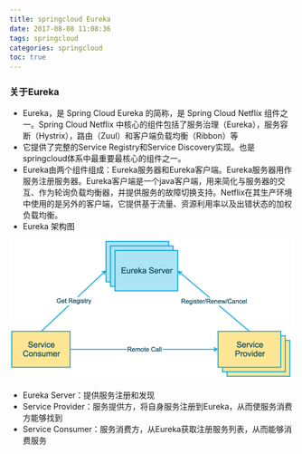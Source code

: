 ```yaml
---
title: springcloud Eureka
date: 2017-08-08 11:08:36
tags: springcloud
categories: springcloud
toc: true
---
```

### 关于Eureka
- Eureka，是 Spring Cloud Eureka 的简称，是 Spring Cloud Netflix 组件之一。Spring Cloud Netflix 中核心的组件包括了服务治理（Eureka），服务容断（Hystrix），路由（Zuul）和客户端负载均衡（Ribbon）等
- 它提供了完整的Service Registry和Service Discovery实现。也是springcloud体系中最重要最核心的组件之一。
- Eureka由两个组件组成：Eureka服务器和Eureka客户端。Eureka服务器用作服务注册服务器。Eureka客户端是一个java客户端，用来简化与服务器的交互、作为轮询负载均衡器，并提供服务的故障切换支持。Netflix在其生产环境中使用的是另外的客户端，它提供基于流量、资源利用率以及出错状态的加权负载均衡。
- Eureka 架构图

![eureka架构图](https://raw.githubusercontent.com/zhulg/allpic/master/eureka-architecture.png)


- Eureka Server：提供服务注册和发现
- Service Provider：服务提供方，将自身服务注册到Eureka，从而使服务消费方能够找到
- Service Consumer：服务消费方，从Eureka获取注册服务列表，从而能够消费服务
